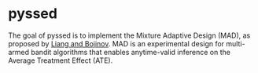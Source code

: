 # pyssed

The goal of pyssed is to implement the Mixture Adaptive Design (MAD), as
proposed by [Liang and Bojinov](https://arxiv.org/abs/2311.05794).
MAD is an experimental design for multi-armed bandit algorithms that
enables anytime-valid inference on the Average Treatment Effect (ATE).

<!-- ## Installation

```bash
$ pip install pyssed
```

## Usage

- TODO

## Contributing

Interested in contributing? Check out the contributing guidelines. Please note that this project is released with a Code of Conduct. By contributing to this project, you agree to abide by its terms.

## License

`pyssed` was created by Daniel Molitor. It is licensed under the terms of the GNU General Public License v3.0 license.

## Credits

`pyssed` was created with [`cookiecutter`](https://cookiecutter.readthedocs.io/en/latest/) and the `py-pkgs-cookiecutter` [template](https://github.com/py-pkgs/py-pkgs-cookiecutter). -->
